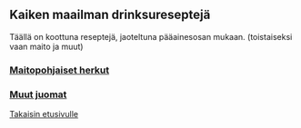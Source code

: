 ## Kaiken maailman drinksureseptejä

Täällä on koottuna reseptejä, jaoteltuna pääainesosan mukaan. (toistaiseksi vaan maito ja muut)

### [Maitopohjaiset herkut](/maitodrinksut.md)

### [Muut juomat](/muutdrinksut.md)

[Takaisin etusivulle](../index.md)
